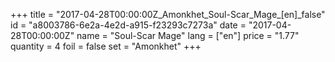 +++
title = "2017-04-28T00:00:00Z_Amonkhet_Soul-Scar_Mage_[en]_false"
id = "a8003786-6e2a-4e2d-a915-f23293c7273a"
date = "2017-04-28T00:00:00Z"
name = "Soul-Scar Mage"
lang = ["en"]
price = "1.77"
quantity = 4
foil = false
set = "Amonkhet"
+++
